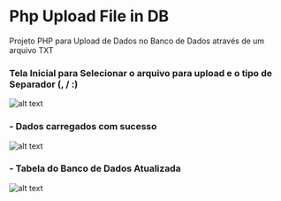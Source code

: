 # Php Upload File in DB
Projeto PHP para Upload de Dados no Banco de Dados através de um arquivo TXT


### Tela Inicial para Selecionar o arquivo para upload e o tipo de Separador (, / :)
![alt text](https://github.com/fellipespfc/phpuploadfile/blob/main/6.jpg)

### - Dados carregados com sucesso
![alt text](https://github.com/fellipespfc/phpuploadfile/blob/main/7.JPG)


### - Tabela do Banco de Dados Atualizada
![alt text](https://github.com/fellipespfc/phpuploadfile/blob/main/8.JPG)

